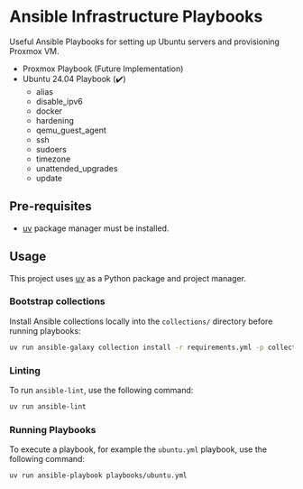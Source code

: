 # Ansible Infrastructure Playbooks 

Useful Ansible Playbooks for setting up Ubuntu servers and provisioning Proxmox VM.

- Proxmox Playbook (Future Implementation)
- Ubuntu 24.04 Playbook (✔️)
    - alias
    - disable_ipv6
    - docker
    - hardening
    - qemu_guest_agent
    - ssh
    - sudoers
    - timezone
    - unattended_upgrades
    - update

## Pre-requisites

- [uv](https://docs.astral.sh/uv/install/) package manager must be installed.

## Usage

This project uses [uv](https://docs.astral.sh/uv/getting-started/) as a Python package and project manager.

### Bootstrap collections

Install Ansible collections locally into the `collections/` directory before running playbooks:

```bash
uv run ansible-galaxy collection install -r requirements.yml -p collections
```

### Linting

To run `ansible-lint`, use the following command:

```bash
uv run ansible-lint
```

### Running Playbooks

To execute a playbook, for example the `ubuntu.yml` playbook, use the following command:

```bash
uv run ansible-playbook playbooks/ubuntu.yml
```